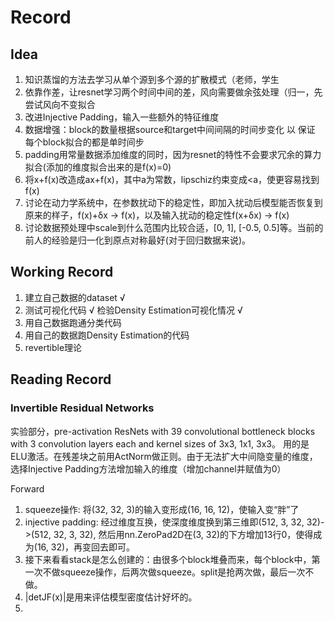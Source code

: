 # Record


## Idea
1. 知识蒸馏的方法去学习从单个源到多个源的扩散模式（老师，学生
2. 依靠作差，让resnet学习两个时间中间的差，风向需要做余弦处理（归一，先尝试风向不变拟合
3. 改进Injective Padding，输入一些额外的特征维度
4. 数据增强：block的数量根据source和target中间间隔的时间步变化 以 保证 每个block拟合的都是单时间步
5. padding用常量数据添加维度的同时，因为resnet的特性不会要求冗余的算力拟合(添加的维度拟合出来的是f(x)=0)
6. 将x+f(x)改造成ax+f(x)，其中a为常数，lipschiz约束变成<a，使更容易找到f(x)
7. 讨论在动力学系统中，在参数扰动下的稳定性，即加入扰动后模型能否恢复到原来的样子，f(x)+δx -> f(x)，以及输入扰动的稳定性f(x+δx) -> f(x)
8. 讨论数据预处理中scale到什么范围内比较合适，[0, 1], [-0.5, 0.5]等。当前的前人的经验是归一化到原点对称最好(对于回归数据来说)。


## Working Record
1. 建立自己数据的dataset √
2. 测试可视化代码 √ 检验Density Estimation可视化情况 √
3. 用自己数据跑通分类代码
4. 用自己的数据跑Density Estimation的代码
5. revertible理论

## Reading Record

### Invertible Residual Networks

实验部分，pre-activation ResNets with 39 convolutional bottleneck blocks with 3 convolution layers each and kernel sizes of 3x3, 1x1, 3x3。
用的是ELU激活。在残差块之前用ActNorm做正则。由于无法扩大中间隐变量的维度，选择Injective Padding方法增加输入的维度（增加channel并赋值为0）

Forward
1. squeeze操作: 将(32, 32, 3)的输入变形成(16, 16, 12)，使输入变“胖”了
2. injective padding: 经过维度互换，使深度维度换到第三维即(512, 3, 32, 32)->(512, 32, 3, 32), 然后用nn.ZeroPad2D在(3, 32)的下方增加13行0，使得成为(16, 32)，再变回去即可。
3. 接下来看看stack是怎么创建的：由很多个block堆叠而来，每个block中，第一次不做squeeze操作，后两次做squeeze。split是抢两次做，最后一次不做。
4. |detJF(x)|是用来评估模型密度估计好坏的。
5. 
